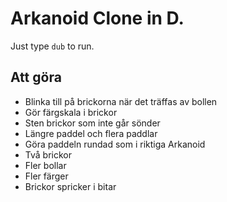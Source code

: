 # Arkanoid Clone in D.

Just type `dub` to run.

## Att göra
+ Blinka till på brickorna när det träffas av bollen
+ Gör färgskala i brickor
+ Sten brickor som inte går sönder
+ Längre paddel och flera paddlar
+ Göra paddeln rundad som i riktiga Arkanoid
+ Två brickor
+ Fler bollar
+ Fler färger
+ Brickor spricker i bitar
